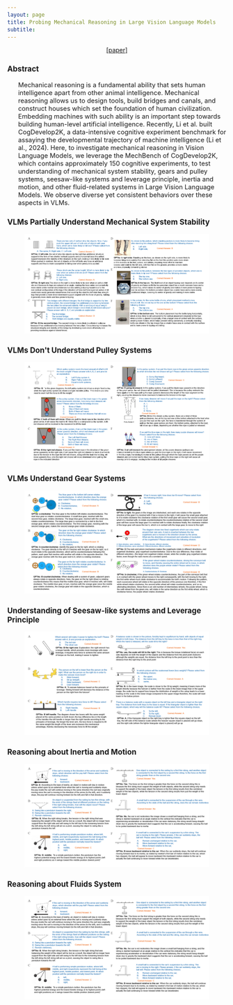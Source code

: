 ```yaml
---
layout: page
title: Probing Mechanical Reasoning in Large Vision Language Models
subtitle: 
---
```


[//]: # (<h3 style='margin-bottom: 10pt;'>Topics</h3>)

<center>
<div class="assets">
<a href="https://arxiv.org/abs/2410.00318" target="_blank">[paper]</a>
</div>
</center>

<div class='description' style='font-size: 11pt;margin-bottom: 10pt'>
<h3>Abstract</h3>
<ul>
    Mechanical reasoning is a fundamental ability that sets human intelligence apart from other animal intelligence. Mechanical reasoning allows us to design tools, build bridges and canals, and construct houses which set the foundation of human civilization. Embedding machines with such ability is an important step towards building human-level artificial intelligence. Recently, Li et al. built CogDevelop2K, a data-intensive cognitive experiment benchmark for assaying the developmental trajectory of machine intelligence (Li et al., 2024). Here, to investigate mechanical reasoning in Vision Language Models, we leverage the MechBench of CogDevelop2K, which contains approximately 150 cognitive experiments, to test understanding of mechanical system stability, gears and pulley systems, seesaw-like systems and leverage principle, inertia and motion, and other fluid-related systems in Large Vision Language Models. We observe diverse yet consistent behaviors over these aspects in VLMs.
</ul>

<h3>VLMs Partially Understand Mechanical System Stability</h3>
<!--
<p>
VLMs performance in intuitively evaluating system stability is not ideal, however here we observe some interesting phenomena. Models excel at identifying objects in images, and they not only understand what the objects are, the models also successfully recognize their mechanical states as well. Also, the models could effectively connect mechanical descriptions with the corresponding mechanical scenarios. In Experiments 2B and 2F, the models could recognize the two chairs and the two bottles, and their mechanical situations; however, the models still failed to provide the correct answers in the experiments. For instance, in Experiment 2B, the model explains, "the stool on the right is more likely to tip over when an active child sits on it because its legs are splayed at an angle, making the base wider and potentially more stable under normal circumstances but also adding a tipping hazard due to the non-vertical configuration of the legs". The model correctly notices that it’s the angle of the leg that matters for the stability of the system. However, it reasons completely the opposite way to correct answers. When the leg’s angle wider, it’s actually more stable. It’s a very intuitive physical problem for humans but the models fail, even though they still demonstrate step-by-step reasoning abilities in this case. In Experiment 2F, the model is correct that the bottle on the bottom "has a larger area of contact with the surface, creating more friction, which helps prevent rolling". However, the model fails to realize one bottle is standing, and one bottle is rolling, and sliding friction and rolling friction are completely different. In contrast, humans can easily solve these problems intuitively.
</p>
-->
<figure>
    <img src="/img/CogDevelop2K/System2ReasoningatScale_MechReason/Case_1.jpg">
</figure>

<h3>VLMs Don't Understand Pulley Systems</h3>
<!--
<p>We find that current VLMs struggle to handle pulley systems. There are generally three failures in VLMs' reasoning about pulley systems: first, VLMs are not able to identify which are the movable pulleys in the system, and second, VLMs exhibit relatively low accuracy in determining whether an object is rising or falling through pulley systems.</p>

<p>VLMs perform poorly in recognizing movable pulley systems. In one experiment, the image includes a standard single movable pulley system and a standard single fixed pulley system. The question "Which system requires less effort?" essentially asks whether the model can correctly select the movable pulley. Clearly, the model failed in its selection, as it straightforwardly provided an incorrect answer in its explanation. VLMs also struggle in predicting whether a suspended weight is being lifted or lowered through a pulley system. Multiple experiments either directly or indirectly reflect this issue, with one experiment being the most direct and concise. In this case, the weight is directly attached to the movable pulley, and by pulling the other end of the rope, the pulley and the weight are lifted. However, the model's response was the exact opposite of the correct answer. In its explanation, the model seemed to imply that the pulley was not fixed (though it did not explicitly state that it was a movable pulley), and the physics it provided was entirely incorrect. Therefore, we can hypothesize that the model's poor performance in predicting the weight's movement may be due to its limited ability to recognize movable pulleys. However, the specific reasons require further experiments to be analyzed in detail.</p>
<p>The above issues confirm that VLMs still have limitations in recognizing pulley systems. For individuals with some mechanical experience, identifying simple pulley systems through basic diagrams is not difficult.</p>
-->
<figure>
    <img src="/img/CogDevelop2K/System2ReasoningatScale_MechReason/Case_2.jpg">
</figure>

<h3>VLMs Understand Gear Systems</h3>
<figure>
    <img src="/img/CogDevelop2K/System2ReasoningatScale_MechReason/Case_3.jpg">
</figure>

<h3>Understanding of Seesaw-like systems and Leverage Principle</h3>
<figure>
    <img src="/img/CogDevelop2K/System2ReasoningatScale_MechReason/Case_4.jpg">
</figure>

<h3>Reasoning about Inertia and Motion</h3>
<figure>
    <img src="/img/CogDevelop2K/System2ReasoningatScale_MechReason/Case_5.jpg">
</figure>

<h3>Reasoning about Fluids System</h3>
<figure>
    <img src="/img/CogDevelop2K/System2ReasoningatScale_MechReason/Case_5.jpg">
</figure>
</div>
